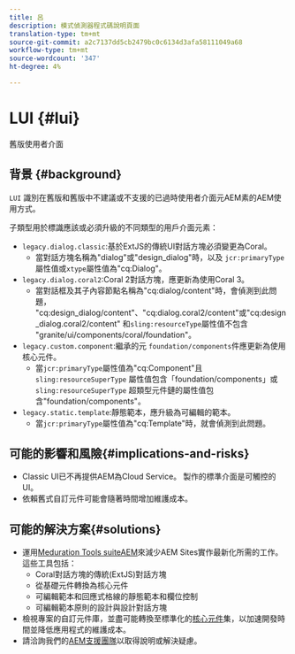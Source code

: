 ```yaml
---
title: 呂
description: 模式偵測器程式碼說明頁面
translation-type: tm+mt
source-git-commit: a2c7137dd5cb2479bc0c6134d3afa58111049a68
workflow-type: tm+mt
source-wordcount: '347'
ht-degree: 4%

---
```



# LUI {#lui}

舊版使用者介面

## 背景 {#background}

`LUI` 識別在舊版和舊版中不建議或不支援的已過時使用者介面元AEM素的AEM使用方式。

子類型用於標識應該或必須升級的不同類型的用戶介面元素：

* `legacy.dialog.classic`:基於ExtJS的傳統UI對話方塊必須變更為Coral。
   * 當對話方塊名稱為&quot;dialog&quot;或&quot;design_dialog&quot;時，以及
`jcr:primaryType`屬性值或`xtype`屬性值為&quot;cq:Dialog&quot;。
* `legacy.dialog.coral2`:Coral 2對話方塊，應更新為使用Coral 3。
   * 當對話框及其子內容節點名稱為&quot;cq:dialog/content&quot;時，會偵測到此問題，
&quot;cq:design_dialog/content&quot;、&quot;cq:dialog.coral2/content&quot;或&quot;cq:design_dialog.coral2/content&quot;
和`sling:resourceType`屬性值不包含
&quot;granite/ui/components/coral/foundation&quot;。
* `legacy.custom.component`:繼承的元 `foundation/components`件應更新為使用核心元件。
   * 當`jcr:primaryType`屬性值為&quot;cq:Component&quot;且
      `sling:resourceSuperType` 屬性值包含「foundation/components」或
      `sling:resourceSuperType` 超類型元件鏈的屬性值包含&quot;foundation/components&quot;。
* `legacy.static.template`:靜態範本，應升級為可編輯的範本。
   * 當`jcr:primaryType`屬性值為&quot;cq:Template&quot;時，就會偵測到此問題。

## 可能的影響和風險{#implications-and-risks}

* Classic UI已不再提供AEM為Cloud Service。 製作的標準介面是可觸控的UI。
* 依賴舊式自訂元件可能會隨著時間增加維護成本。

## 可能的解決方案{#solutions}

* 運用[Meduration Tools suiteAEM](https://opensource.adobe.com/aem-modernize-tools/)來減少AEM Sites實作最新化所需的工作。 這些工具包括：
   * Coral對話方塊的傳統(ExtJS)對話方塊
   * 從基礎元件轉換為核心元件
   * 可編輯範本和回應式格線的靜態範本和欄位控制
   * 可編輯範本原則的設計與設計對話方塊
* 檢視專案的自訂元件庫，並盡可能轉換至標準化的[核心元件](https://experienceleague.adobe.com/docs/experience-manager-core-components/using/introduction.html?lang=zh-Hant)集，以加速開發時間並降低應用程式的維護成本。
* 請洽詢我們的[AEM支援團隊](https://helpx.adobe.com/enterprise/using/support-for-experience-cloud.html)以取得說明或解決疑慮。
